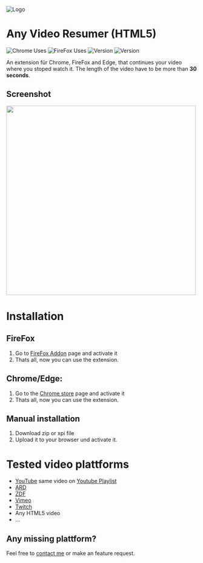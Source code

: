 ![Logo](https://www.bit01.de/wp-content/uploads/2021/11/Logo.png)

# Any Video Resumer (HTML5)
![Chrome Uses](https://img.shields.io/chrome-web-store/users/nlbiijlalckdjibflknamcbhonniglkl?label=chrome%20users) ![FireFox Uses](https://img.shields.io/amo/users/any-video-resume?label=firefox%20users&logoColor=orange) ![Version](https://img.shields.io/chrome-web-store/v/nlbiijlalckdjibflknamcbhonniglkl) ![Version](https://img.shields.io/amo/v/any-video-resume) 

An extension für Chrome, FireFox and Edge, that continues your video where you stoped watch it. The length of the video have to be more than **30 seconds**.

## Screenshot

<img src="https://www.bit01.de/wp-content/uploads/2021/11/Banner_Gross.png" width="500" />

# Installation

## FireFox

1. Go to [FireFox Addon](https://addons.mozilla.org/de/firefox/addon/any-video-resume/) page and activate it
2. Thats all, now you can use the extension.

## Chrome/Edge: 

1. Go to the [Chrome store](https://chrome.google.com/webstore/detail/nlbiijlalckdjibflknamcbhonniglkl) page and activate it
2. Thats all, now you can use the extension.

## Manual installation

1. Download zip or xpi file
2. Upload it to your browser und activate  it.

# Tested video plattforms
* [YouTube](https://www.youtube.com/watch?v=Hc6gCU-bq-Q) same video on [Youtube Playlist](https://www.youtube.com/watch?v=Hc6gCU-bq-Q&list=PLQoEXblyEqhAl_KVJZzp3_V8VG-iSKVPs&index=13)
* [ARD](https://www.ardmediathek.de/video/hessenschau-extra/querdenker-demo-in-kassel/hr-fernsehen/Y3JpZDovL2hyLW9ubGluZS8xMzA2NTk/)
* [ZDF](https://www.zdf.de/serien/tod-von-freunden/tod-von-freunden-darum-geht-es-100.html)
* [Vimeo](https://vimeo.com/259411563)
* [Twitch](https://www.twitch.tv/videos/981250660)
* Any HTML5 video
* ...

## Any missing plattform?

Feel free to [contact me](https://www.bit01.de/kontakt/) or make an feature request.
